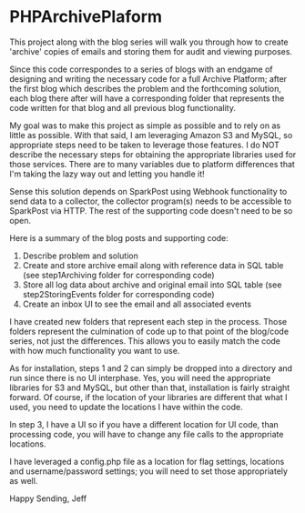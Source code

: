 # PHPArchivePlaform

This project along with the blog series will walk you through how to create 'archive' copies of emails and storing them for audit and viewing purposes.

Since this code correspondes to a series of blogs with an endgame of designing and writing the necessary code for a full Archive Platform; after the first blog which describes the problem and the forthcoming solution, each blog there after will have a corresponding folder that represents the code written for that blog and all previous blog functionality.

My goal was to make this project as simple as possible and to rely on as little as possible.  With that said, I am leveraging Amazon S3 and MySQL, so appropriate steps need to be taken to leverage those features.  I do NOT describe the necessary steps for obtaining the appropriate libraries used for those services.  There are to many variables due to platform differences that I'm taking the lazy way out and letting you handle it!

Sense this solution depends on SparkPost using Webhook functionality to send data to a collector, the collector program(s) needs to be accessible to SparkPost via HTTP.  The rest of the supporting code doesn't need to be so open.

Here is a summary of the blog posts and supporting code:
1) Describe problem and solution
2) Create and store archive email along with reference data in SQL table (see step1Archiving folder for corresponding code)
3) Store all log data about archive and original email into SQL table (see step2StoringEvents folder for corresponding code)
4) Create an inbox UI to see the email and all associated events

I have created new folders that represent each step in the process.  Those folders represent the culmination of code up to that point of the blog/code series, not just the differences. This allows you to easily match the code with how much functionality you want to use.

As for installation, steps 1 and 2 can simply be dropped into a directory and run since there is no UI interphase.  Yes, you will need the appropriate libraries for S3 and MySQL, but other than that, installation is fairly straight forward.  Of course, if the location of your libraries are different that what I used, you need to update the locations I have within the code.

In step 3, I have a UI so if you have a different location for UI code, than processing code, you will have to change any file calls to the appropriate locations.

I have leveraged a config.php file as a location for flag settings, locations and username/password settings; you will need to set those appropriately as well.

Happy Sending,
Jeff
